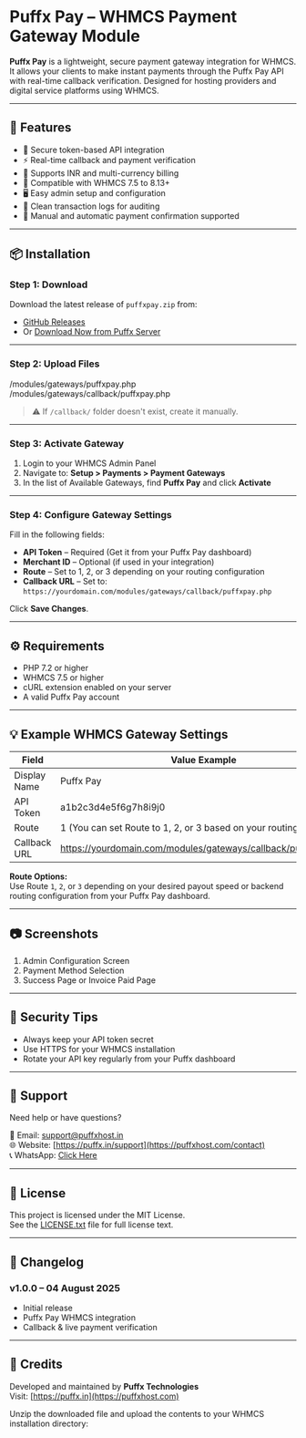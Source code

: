 # Puffx Pay – WHMCS Payment Gateway Module

**Puffx Pay** is a lightweight, secure payment gateway integration for WHMCS. It allows your clients to make instant payments through the Puffx Pay API with real-time callback verification. Designed for hosting providers and digital service platforms using WHMCS.

---

## 🚀 Features

- 🔐 Secure token-based API integration
- ⚡ Real-time callback and payment verification
- 💱 Supports INR and multi-currency billing
- 🧩 Compatible with WHMCS 7.5 to 8.13+
- 🖥️ Easy admin setup and configuration
- 📄 Clean transaction logs for auditing
- 🔄 Manual and automatic payment confirmation supported

---

## 📦 Installation

### Step 1: Download

Download the latest release of `puffxpay.zip` from:

- [GitHub Releases](https://github.com/puffxhost/Puffx-Pay-WHMCS-Payment-Gateway)
- Or [Download Now from Puffx Server](https://api.puffxhost.com/module/Puffx%20Pay.zip)

---

### Step 2: Upload Files
/modules/gateways/puffxpay.php
/modules/gateways/callback/puffxpay.php


> ⚠️ If `/callback/` folder doesn't exist, create it manually.

---

### Step 3: Activate Gateway

1. Login to your WHMCS Admin Panel  
2. Navigate to: **Setup > Payments > Payment Gateways**  
3. In the list of Available Gateways, find **Puffx Pay** and click **Activate**

---

### Step 4: Configure Gateway Settings

Fill in the following fields:

- **API Token** – Required (Get it from your Puffx Pay dashboard)
- **Merchant ID** – Optional (if used in your integration)
- **Route** – Set to 1, 2, or 3 depending on your routing configuration
- **Callback URL** – Set to:  
  `https://yourdomain.com/modules/gateways/callback/puffxpay.php`

Click **Save Changes**.

---

## ⚙️ Requirements

- PHP 7.2 or higher
- WHMCS 7.5 or higher
- cURL extension enabled on your server
- A valid Puffx Pay account

---

## 💡 Example WHMCS Gateway Settings

| Field        | Value Example                                                   |
|--------------|-----------------------------------------------------------------|
| Display Name | Puffx Pay                                                       |
| API Token    | a1b2c3d4e5f6g7h8i9j0                                             |
| Route        | 1 (You can set Route to 1, 2, or 3 based on your routing setup) |
| Callback URL | https://yourdomain.com/modules/gateways/callback/puffxpay.php  |

**Route Options:**  
Use Route `1`, `2`, or `3` depending on your desired payout speed or backend routing configuration from your Puffx Pay dashboard.

---

## 📷 Screenshots

1. Admin Configuration Screen  
2. Payment Method Selection  
3. Success Page or Invoice Paid Page

---

## 🔐 Security Tips

- Always keep your API token secret  
- Use HTTPS for your WHMCS installation  
- Rotate your API key regularly from your Puffx dashboard  

---

## 🛟 Support

Need help or have questions?

📧 Email: [support@puffxhost.in](mailto:support@puffxhost.in)  
🌐 Website: [https://puffx.in/support](https://puffxhost.com/contact)  
📞 WhatsApp: [Click Here](https://wa.me/918602967573)

---

## 📜 License

This project is licensed under the MIT License.  
See the [LICENSE.txt](LICENSE.txt) file for full license text.

---

## 🧾 Changelog

### v1.0.0 – 04 August 2025

- Initial release  
- Puffx Pay WHMCS integration  
- Callback & live payment verification  

---

## 🙌 Credits

Developed and maintained by **Puffx Technologies**  
Visit: [https://puffx.in](https://puffxhost.com)


Unzip the downloaded file and upload the contents to your WHMCS installation directory:


